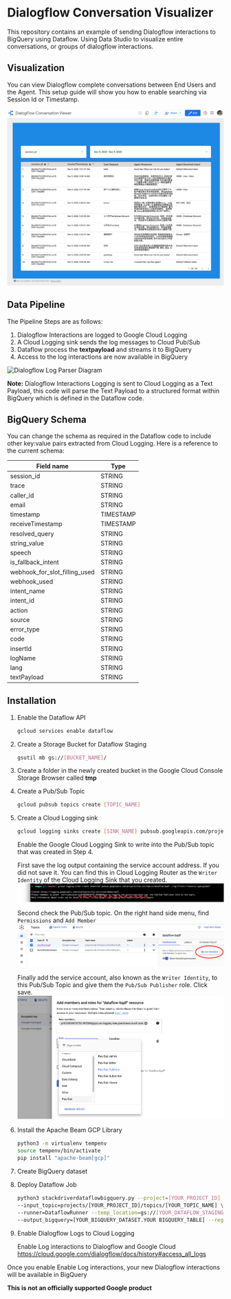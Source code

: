 # Dialogflow Conversation Visualizer
This repository contains an example of sending Dialogflow interactions to BigQuery using Dataflow. Using Data Studio to visualize entire conversations, or groups of dialogflow interactions.

## Visualization
You can view Dialogflow complete conversations between End Users and the Agent. This setup guide will show you how to enable searching via Session Id or Timestamp.

![Data Studio Dashboard](images/datastudio.png)

## Data Pipeline
The Pipeline Steps are as follows:

1. Dialogflow Interactions are logged to Google Cloud Logging
2. A Cloud Logging sink sends the log messages to Cloud Pub/Sub
3. Dataflow process the __textpayload__ and streams it to BigQuery
4. Access to the log interactions are now available in BigQuery

![Dialogflow Log Parser Diagram](images/diagram.png)

__Note:__ Dialogflow Interactions Logging is sent to Cloud Logging as a Text Payload, this code will parse the Text Payload to a structured format within BigQuery which is defined in the Dataflow code.

## BigQuery Schema
You can change the schema as required in the Dataflow code to include other key:value pairs extracted from Cloud Logging. Here is a reference to the current schema:

| Field name      | Type | 
| ----------- | ----------- | 
| session_id      | STRING       |
| trace   | STRING        |
| caller_id   | STRING        |
| email   | STRING        |
| timestamp   | TIMESTAMP        |
| receiveTimestamp   | TIMESTAMP        |
| resolved_query   | STRING        |
| string_value   | STRING        |
| speech   | STRING        |
| is_fallback_intent   | STRING        |
| webhook_for_slot_filling_used   | STRING        |
| webhook_used   | STRING        |
| intent_name   | STRING        |
| intent_id   | STRING        |
| action   | STRING        |
| source   | STRING        |
| error_type   | STRING        |
| code   | STRING        |
| insertId   | STRING        |
| logName   | STRING        |
| lang   | STRING        |
| textPayload   | STRING        |

## Installation

1. Enable the Dataflow API
    ```sh
    gcloud services enable dataflow
    ```

2. Create a Storage Bucket for Dataflow Staging

    ```sh
    gsutil mb gs://[BUCKET_NAME]/
    ```

3. Create a folder in the newly created bucket in the Google Cloud Console Storage Browser called __tmp__

4. Create a Pub/Sub Topic
    ```sh
    gcloud pubsub topics create [TOPIC_NAME]
    ``` 
5. Create a Cloud Logging sink
    ```sh
    gcloud logging sinks create [SINK_NAME] pubsub.googleapis.com/projects/[PROJECT_ID]/topics/[TOPIC_NAME] --log-filter="resource.type=global"
    ```
    
    Enable the Google Cloud Logging Sink to write into the Pub/Sub topic that was created in Step 4.
    
    First save the log output containing the service account address. If you did not save it. You can find this in Cloud Logging Router as the `Writer Identity` of the Cloud Logging Sink that you created.
    ![Setup logging](images/publisher.png)
    
    Second check the Pub/Sub topic. On the right hand side menu, find `Permissions` and `Add Member`
    ![Setup logging2](images/publisher2.png)
    
    Finally add the service account, also known as the `Writer Identity`, to this Pub/Sub Topic and give them the `Pub/Sub Publisher` role. Click save.
    ![Setup logging3](images/publisher3.png)
    
6. Install the Apache Beam GCP Library
    ```sh
    python3 -m virtualenv tempenv
    source tempenv/bin/activate
    pip install "apache-beam[gcp]"
    ```

7. Create BigQuery dataset

8. Deploy Dataflow Job
    ```sh
    python3 stackdriverdataflowbigquery.py --project=[YOUR_PROJECT_ID] \ 
    --input_topic=projects/[YOUR_PROJECT_ID]/topics/[YOUR_TOPIC_NAME] \ 
    --runner=DataflowRunner --temp_location=gs://[YOUR_DATAFLOW_STAGING_BUCKET]/tmp \
    --output_bigquery=[YOUR_BIGQUERY_DATASET.YOUR BIGQUERY_TABLE] --region=us-central1
    ```

9. Enable Dialogflow Logs to Cloud Logging

    Enable Log interactions to Dialogflow and Google Cloud
    https://cloud.google.com/dialogflow/docs/history#access_all_logs

Once you enable Enable Log interactions, your new Dialogflow interactions will be available in BigQuery



**This is not an officially supported Google product**
